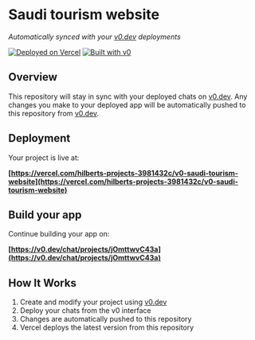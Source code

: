 # Saudi tourism website

*Automatically synced with your [v0.dev](https://v0.dev) deployments*

[![Deployed on Vercel](https://img.shields.io/badge/Deployed%20on-Vercel-black?style=for-the-badge&logo=vercel)](https://vercel.com/hilberts-projects-3981432c/v0-saudi-tourism-website)
[![Built with v0](https://img.shields.io/badge/Built%20with-v0.dev-black?style=for-the-badge)](https://v0.dev/chat/projects/jOmttwvC43a)

## Overview

This repository will stay in sync with your deployed chats on [v0.dev](https://v0.dev).
Any changes you make to your deployed app will be automatically pushed to this repository from [v0.dev](https://v0.dev).

## Deployment

Your project is live at:

**[https://vercel.com/hilberts-projects-3981432c/v0-saudi-tourism-website](https://vercel.com/hilberts-projects-3981432c/v0-saudi-tourism-website)**

## Build your app

Continue building your app on:

**[https://v0.dev/chat/projects/jOmttwvC43a](https://v0.dev/chat/projects/jOmttwvC43a)**

## How It Works

1. Create and modify your project using [v0.dev](https://v0.dev)
2. Deploy your chats from the v0 interface
3. Changes are automatically pushed to this repository
4. Vercel deploys the latest version from this repository
